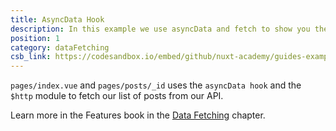```yaml
---
title: AsyncData Hook
description: In this example we use asyncData and fetch to show you the differences between both methods.
position: 1
category: dataFetching
csb_link: https://codesandbox.io/embed/github/nuxt-academy/guides-examples/tree/master/03_features/04_data_fetching-async-data?fontsize=14&hidenavigation=1&theme=dark
---
```


<example-intro></example-intro>

`pages/index.vue` and `pages/posts/_id` uses the `asyncData hook` and the `$http` module to fetch our list of posts from our API.

<base-alert type="next">

Learn more in the Features book in the [Data Fetching](/docs/2.x/features/data-fetching) chapter.

</base-alert>

<code-sandbox :src="csb_link"></code-sandbox>
